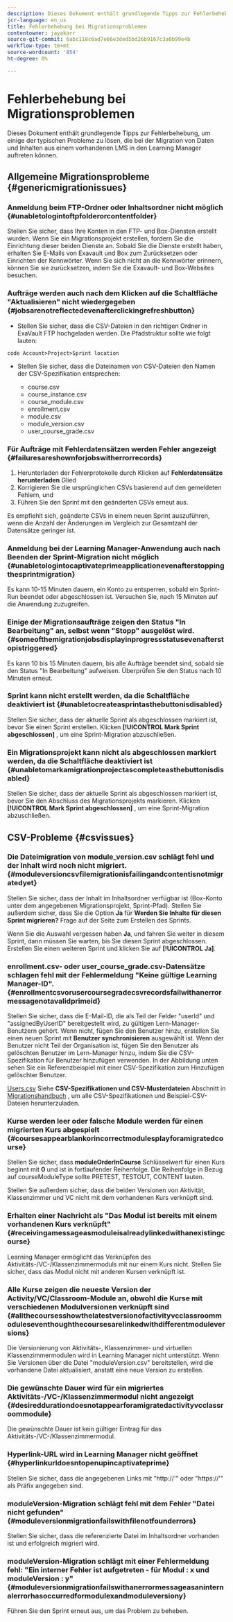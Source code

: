 ```yaml
---
description: Dieses Dokument enthält grundlegende Tipps zur Fehlerbehebung, um einige der typischen Probleme zu lösen, die bei der Migration von Daten und Inhalten aus einem vorhandenen LMS in den Learning Manager auftreten können.
jcr-language: en_us
title: Fehlerbehebung bei Migrationsproblemen
contentowner: jayakarr
source-git-commit: 6abc118c6ad7e66e3ded5bd26b9167c3a0b99e4b
workflow-type: tm+mt
source-wordcount: '854'
ht-degree: 0%

---
```




# Fehlerbehebung bei Migrationsproblemen

Dieses Dokument enthält grundlegende Tipps zur Fehlerbehebung, um einige der typischen Probleme zu lösen, die bei der Migration von Daten und Inhalten aus einem vorhandenen LMS in den Learning Manager auftreten können.

## Allgemeine Migrationsprobleme {#genericmigrationissues}

### Anmeldung beim FTP-Ordner oder Inhaltsordner nicht möglich {#unabletologintoftpfolderorcontentfolder}

Stellen Sie sicher, dass Ihre Konten in den FTP- und Box-Diensten erstellt wurden. Wenn Sie ein Migrationsprojekt erstellen, fordern Sie die Einrichtung dieser beiden Dienste an. Sobald Sie die Dienste erstellt haben, erhalten Sie E-Mails von Exavault und Box zum Zurücksetzen oder Einrichten der Kennwörter. Wenn Sie sich nicht an die Kennwörter erinnern, können Sie sie zurücksetzen, indem Sie die Exavault- und Box-Websites besuchen.

### Aufträge werden auch nach dem Klicken auf die Schaltfläche &quot;Aktualisieren&quot; nicht wiedergegeben {#jobsarenotreflectedevenafterclickingrefreshbutton}

* Stellen Sie sicher, dass die CSV-Dateien in den richtigen Ordner in ExaVault FTP hochgeladen werden. Die Pfadstruktur sollte wie folgt lauten:

`code Account>Project>Sprint location`

* Stellen Sie sicher, dass die Dateinamen von CSV-Dateien den Namen der CSV-Spezifikation entsprechen:

   * course.csv
   * course_instance.csv
   * course_module.csv
   * enrollment.csv
   * module.csv
   * module_version.csv
   * user_course_grade.csv

### Für Aufträge mit Fehlerdatensätzen werden Fehler angezeigt {#failuresareshownforjobswitherrorrecords}

1. Herunterladen der Fehlerprotokolle durch Klicken auf **Fehlerdatensätze herunterladen** Glied
1. Korrigieren Sie die ursprünglichen CSVs basierend auf den gemeldeten Fehlern, und
1. Führen Sie den Sprint mit den geänderten CSVs erneut aus.

Es empfiehlt sich, geänderte CSVs in einem neuen Sprint auszuführen, wenn die Anzahl der Änderungen im Vergleich zur Gesamtzahl der Datensätze geringer ist.

### Anmeldung bei der Learning Manager-Anwendung auch nach Beenden der Sprint-Migration nicht möglich {#unabletologintocaptivateprimeapplicationevenafterstoppingthesprintmigration}

Es kann 10-15 Minuten dauern, ein Konto zu entsperren, sobald ein Sprint-Run beendet oder abgeschlossen ist. Versuchen Sie, nach 15 Minuten auf die Anwendung zuzugreifen.

### Einige der Migrationsaufträge zeigen den Status &quot;In Bearbeitung&quot; an, selbst wenn &quot;Stopp&quot; ausgelöst wird. {#someofthemigrationjobsdisplayinprogressstatusevenafterstopistriggered}

Es kann 10 bis 15 Minuten dauern, bis alle Aufträge beendet sind, sobald sie den Status &quot;In Bearbeitung&quot; aufweisen. Überprüfen Sie den Status nach 10 Minuten erneut.

### Sprint kann nicht erstellt werden, da die Schaltfläche deaktiviert ist {#unabletocreateasprintasthebuttonisdisabled}

Stellen Sie sicher, dass der aktuelle Sprint als abgeschlossen markiert ist, bevor Sie einen Sprint erstellen. Klicken **[!UICONTROL Mark Sprint abgeschlossen]** , um eine Sprint-Migration abzuschließen.

### Ein Migrationsprojekt kann nicht als abgeschlossen markiert werden, da die Schaltfläche deaktiviert ist {#unabletomarkamigrationprojectascompleteasthebuttonisdisabled}

Stellen Sie sicher, dass der aktuelle Sprint als abgeschlossen markiert ist, bevor Sie den Abschluss des Migrationsprojekts markieren. Klicken **[!UICONTROL Mark Sprint abgeschlossen]** , um eine Sprint-Migration abzuschließen.

## CSV-Probleme {#csvissues}

### Die Dateimigration von module_version.csv schlägt fehl und der Inhalt wird noch nicht migriert. {#moduleversioncsvfilemigrationisfailingandcontentisnotmigratedyet}

Stellen Sie sicher, dass der Inhalt im Inhaltsordner verfügbar ist (Box-Konto unter dem angegebenen Migrationsprojekt, Sprint-Pfad). Stellen Sie außerdem sicher, dass Sie die Option **Ja** für **Werden Sie Inhalte für diesen Sprint migrieren?** Frage auf der Seite zum Erstellen des Sprints.

Wenn Sie die Auswahl vergessen haben **Ja**, und fahren Sie weiter in diesem Sprint, dann müssen Sie warten, bis Sie diesen Sprint abgeschlossen. Erstellen Sie einen weiteren Sprint und klicken Sie auf **[!UICONTROL Ja]**.

### enrollment.csv- oder user_course_grade.csv-Datensätze schlagen fehl mit der Fehlermeldung &quot;Keine gültige Learning Manager-ID&quot;. {#enrollmentcsvorusercoursegradecsvrecordsfailwithanerrormessagenotavalidprimeid}

Stellen Sie sicher, dass die E-Mail-ID, die als Teil der Felder &quot;userId&quot; und &quot;assignedByUserID&quot; bereitgestellt wird, zu gültigen Lern-Manager-Benutzern gehört. Wenn nicht, fügen Sie den Benutzer hinzu, erstellen Sie einen neuen Sprint mit **Benutzer synchronisieren** ausgewählt ist. Wenn der Benutzer nicht Teil der Organisation ist, fügen Sie den Benutzer als gelöschten Benutzer im Lern-Manager hinzu, indem Sie die CSV-Spezifikation für Benutzer hinzufügen verwenden. In der Abbildung unten sehen Sie ein Referenzbeispiel mit einer CSV-Spezifikation zum Hinzufügen gelöschter Benutzer.

[Users.csv](assets/users.zip) Siehe **CSV-Spezifikationen und CSV-Musterdateien** Abschnitt in [Migrationshandbuch](../integration-admin/feature-summary/migration-manual.md) , um alle CSV-Spezifikationen und Beispiel-CSV-Dateien herunterzuladen.

### Kurse werden leer oder falsche Module werden für einen migrierten Kurs abgespielt {#coursesappearblankorincorrectmodulesplayforamigratedcourse}

Stellen Sie sicher, dass **moduleOrderInCourse** Schlüsselwert für einen Kurs beginnt mit **0** und ist in fortlaufender Reihenfolge. Die Reihenfolge in Bezug auf courseModuleType sollte PRETEST, TESTOUT, CONTENT lauten.

Stellen Sie außerdem sicher, dass die beiden Versionen von Aktivität, Klassenzimmer und VC nicht mit dem vorhandenen Kurs verknüpft sind.

### Erhalten einer Nachricht als &quot;Das Modul ist bereits mit einem vorhandenen Kurs verknüpft&quot; {#receivingamessageasmoduleisalreadylinkedwithanexistingcourse}

Learning Manager ermöglicht das Verknüpfen des Aktivitäts-/VC-/Klassenzimmermoduls mit nur einem Kurs nicht. Stellen Sie sicher, dass das Modul nicht mit anderen Kursen verknüpft ist.

### Alle Kurse zeigen die neueste Version der Activity/VC/Classroom-Module an, obwohl die Kurse mit verschiedenen Modulversionen verknüpft sind {#allthecoursesshowthelatestversionofactivityvcclassroommoduleseventhoughthecoursesarelinkedwithdifferentmoduleversions}

Die Versionierung von Aktivitäts-, Klassenzimmer- und virtuellen Klassenzimmermodulen wird in Learning Manager nicht unterstützt. Wenn Sie Versionen über die Datei &quot;moduleVersion.csv&quot; bereitstellen, wird die vorhandene Datei aktualisiert, anstatt eine neue Version zu erstellen.

### Die gewünschte Dauer wird für ein migriertes Aktivitäts-/VC-/Klassenzimmermodul nicht angezeigt {#desireddurationdoesnotappearforamigratedactivityvcclassroommodule}

Die gewünschte Dauer ist kein gültiger Eintrag für das Aktivitäts-/VC-/Klassenzimmermodul.

### Hyperlink-URL wird in Learning Manager nicht geöffnet {#hyperlinkurldoesntopenupincaptivateprime}

Stellen Sie sicher, dass die angegebenen Links mit &quot;http://&#39;&quot; oder &quot;https://&#39;&quot; als Präfix angegeben sind.

### moduleVersion-Migration schlägt fehl mit dem Fehler &quot;Datei nicht gefunden&quot; {#moduleversionmigrationfailswithfilenotfounderrors}

Stellen Sie sicher, dass die referenzierte Datei im Inhaltsordner vorhanden ist und erfolgreich migriert wird.

### moduleVersion-Migration schlägt mit einer Fehlermeldung fehl: &quot;Ein interner Fehler ist aufgetreten - für Modul : x und moduleVersion : y&quot; {#moduleversionmigrationfailswithanerrormessageasaninternalerrorhasoccurredformodulexandmoduleversiony}

Führen Sie den Sprint erneut aus, um das Problem zu beheben.
